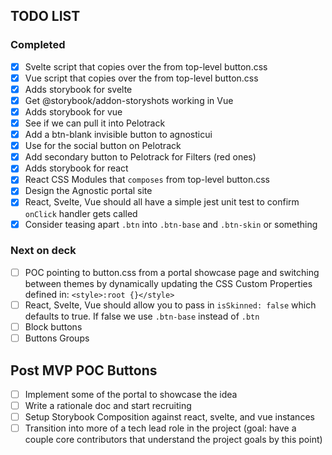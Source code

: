 
## TODO LIST

### Completed
- [x] Svelte script that copies over the <style>...</style> from top-level button.css
- [x] Vue script that copies over the <style>...</style> from top-level button.css
- [x] Adds storybook for svelte
- [x] Get @storybook/addon-storyshots working in Vue
- [x] Adds storybook for vue
- [x] See if we can pull it into Pelotrack
- [x] Add a btn-blank invisible button to agnosticui
- [x] Use for the social button on Pelotrack
- [x] Add secondary button to Pelotrack for Filters (red ones)
- [x] Adds storybook for react
- [x] React CSS Modules that `composes` from top-level button.css
- [x] Design the Agnostic portal site 
- [x] React, Svelte, Vue should all have a simple jest unit test to confirm `onClick` handler gets called
- [x] Consider teasing apart `.btn` into `.btn-base` and `.btn-skin` or something

### Next on deck
- [ ] POC pointing to button.css from a portal showcase page and switching between themes by dynamically updating
the CSS Custom Properties defined in: `<style>:root {}</style>`
- [ ] React, Svelte, Vue should allow you to pass in `isSkinned: false` which defaults to true. If false we
use `.btn-base` instead of `.btn`
- [ ] Block buttons
- [ ] Buttons Groups

## Post MVP POC Buttons
- [ ] Implement some of the portal to showcase the idea
- [ ] Write a rationale doc and start recruiting
- [ ] Setup Storybook Composition against react, svelte, and vue instances
- [ ] Transition into more of a tech lead role in the project (goal: have a couple core contributors that understand the project goals by this point)
